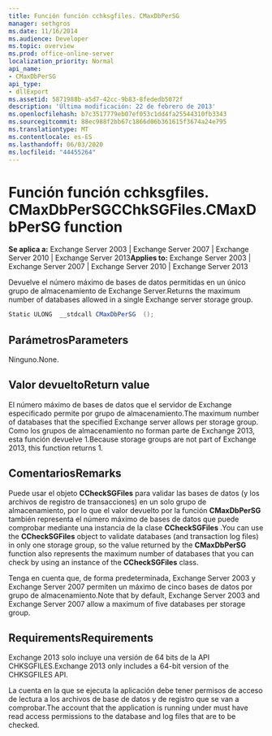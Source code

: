 ```yaml
---
title: Función función cchksgfiles. CMaxDbPerSG
manager: sethgros
ms.date: 11/16/2014
ms.audience: Developer
ms.topic: overview
ms.prod: office-online-server
localization_priority: Normal
api_name:
- CMaxDbPerSG
api_type:
- dllExport
ms.assetid: 5871988b-a5d7-42cc-9b83-8fededb5072f
description: 'Última modificación: 22 de febrero de 2013'
ms.openlocfilehash: b7c3517779eb07ef053c1dd4fa25544310fb3343
ms.sourcegitcommit: 88ec988f2bb67c1866d06b361615f3674a24e795
ms.translationtype: MT
ms.contentlocale: es-ES
ms.lasthandoff: 06/03/2020
ms.locfileid: "44455264"
---
```

# <a name="cchksgfilescmaxdbpersg-function"></a><span data-ttu-id="6d05e-103">Función función cchksgfiles. CMaxDbPerSG</span><span class="sxs-lookup"><span data-stu-id="6d05e-103">CChkSGFiles.CMaxDbPerSG function</span></span>

<span data-ttu-id="6d05e-104">**Se aplica a:** Exchange Server 2003 | Exchange Server 2007 | Exchange Server 2010 | Exchange Server 2013</span><span class="sxs-lookup"><span data-stu-id="6d05e-104">**Applies to:** Exchange Server 2003 | Exchange Server 2007 | Exchange Server 2010 | Exchange Server 2013</span></span>
  
<span data-ttu-id="6d05e-105">Devuelve el número máximo de bases de datos permitidas en un único grupo de almacenamiento de Exchange Server.</span><span class="sxs-lookup"><span data-stu-id="6d05e-105">Returns the maximum number of databases allowed in a single Exchange server storage group.</span></span>
  
```cs
Static ULONG  __stdcall CMaxDbPerSG  ();

```

## <a name="parameters"></a><span data-ttu-id="6d05e-106">Parámetros</span><span class="sxs-lookup"><span data-stu-id="6d05e-106">Parameters</span></span>

<span data-ttu-id="6d05e-107">Ninguno.</span><span class="sxs-lookup"><span data-stu-id="6d05e-107">None.</span></span>
  
## <a name="return-value"></a><span data-ttu-id="6d05e-108">Valor devuelto</span><span class="sxs-lookup"><span data-stu-id="6d05e-108">Return value</span></span>

<span data-ttu-id="6d05e-109">El número máximo de bases de datos que el servidor de Exchange especificado permite por grupo de almacenamiento.</span><span class="sxs-lookup"><span data-stu-id="6d05e-109">The maximum number of databases that the specified Exchange server allows per storage group.</span></span> <span data-ttu-id="6d05e-110">Como los grupos de almacenamiento no forman parte de Exchange 2013, esta función devuelve 1.</span><span class="sxs-lookup"><span data-stu-id="6d05e-110">Because storage groups are not part of Exchange 2013, this function returns 1.</span></span>
  
## <a name="remarks"></a><span data-ttu-id="6d05e-111">Comentarios</span><span class="sxs-lookup"><span data-stu-id="6d05e-111">Remarks</span></span>

<span data-ttu-id="6d05e-112">Puede usar el objeto **CCheckSGFiles** para validar las bases de datos (y los archivos de registro de transacciones) en un solo grupo de almacenamiento, por lo que el valor devuelto por la función **CMaxDbPerSG** también representa el número máximo de bases de datos que puede comprobar mediante una instancia de la clase **CCheckSGFiles** .</span><span class="sxs-lookup"><span data-stu-id="6d05e-112">You can use the **CCheckSGFiles** object to validate databases (and transaction log files) in only one storage group, so the value returned by the **CMaxDbPerSG** function also represents the maximum number of databases that you can check by using an instance of the **CCheckSGFiles** class.</span></span> 
  
<span data-ttu-id="6d05e-113">Tenga en cuenta que, de forma predeterminada, Exchange Server 2003 y Exchange Server 2007 permiten un máximo de cinco bases de datos por grupo de almacenamiento.</span><span class="sxs-lookup"><span data-stu-id="6d05e-113">Note that by default, Exchange Server 2003 and Exchange Server 2007 allow a maximum of five databases per storage group.</span></span>
  
## <a name="requirements"></a><span data-ttu-id="6d05e-114">Requirements</span><span class="sxs-lookup"><span data-stu-id="6d05e-114">Requirements</span></span>

<span data-ttu-id="6d05e-115">Exchange 2013 solo incluye una versión de 64 bits de la API CHKSGFILES.</span><span class="sxs-lookup"><span data-stu-id="6d05e-115">Exchange 2013 only includes a 64-bit version of the CHKSGFILES API.</span></span>
  
<span data-ttu-id="6d05e-116">La cuenta en la que se ejecuta la aplicación debe tener permisos de acceso de lectura a los archivos de base de datos y de registro que se van a comprobar.</span><span class="sxs-lookup"><span data-stu-id="6d05e-116">The account that the application is running under must have read access permissions to the database and log files that are to be checked.</span></span>
  

